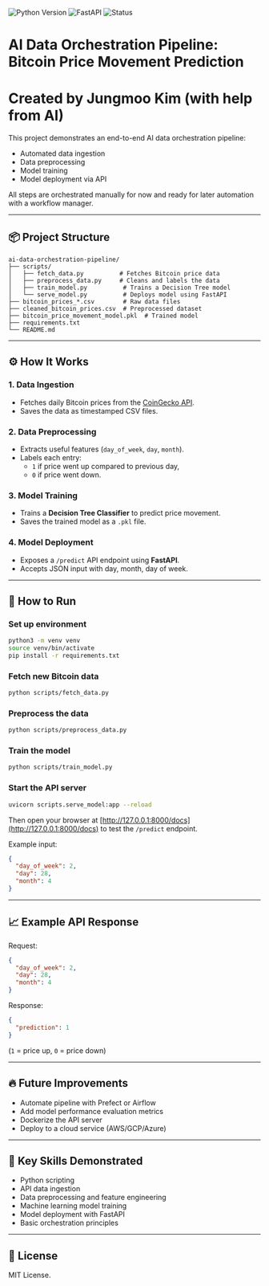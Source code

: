 ![Python Version](https://img.shields.io/badge/Python-3.9-blue)
![FastAPI](https://img.shields.io/badge/FastAPI-API-green)
![Status](https://img.shields.io/badge/Project-Active-brightgreen)

# AI Data Orchestration Pipeline: Bitcoin Price Movement Prediction
# Created by Jungmoo Kim (with help from AI)

This project demonstrates an end-to-end AI data orchestration pipeline:

- Automated data ingestion
- Data preprocessing
- Model training
- Model deployment via API

All steps are orchestrated manually for now and ready for later automation with a workflow manager.

---

## 📦 Project Structure

```
ai-data-orchestration-pipeline/
├── scripts/
│   ├── fetch_data.py          # Fetches Bitcoin price data
│   ├── preprocess_data.py     # Cleans and labels the data
│   ├── train_model.py          # Trains a Decision Tree model
│   └── serve_model.py          # Deploys model using FastAPI
├── bitcoin_prices_*.csv        # Raw data files
├── cleaned_bitcoin_prices.csv  # Preprocessed dataset
├── bitcoin_price_movement_model.pkl  # Trained model
├── requirements.txt
└── README.md
```

---

## ⚙️ How It Works

### 1. Data Ingestion
- Fetches daily Bitcoin prices from the [CoinGecko API](https://www.coingecko.com/en/api).
- Saves the data as timestamped CSV files.

### 2. Data Preprocessing
- Extracts useful features (`day_of_week`, `day`, `month`).
- Labels each entry: 
  - `1` if price went up compared to previous day,
  - `0` if price went down.

### 3. Model Training
- Trains a **Decision Tree Classifier** to predict price movement.
- Saves the trained model as a `.pkl` file.

### 4. Model Deployment
- Exposes a `/predict` API endpoint using **FastAPI**.
- Accepts JSON input with day, month, day of week.

---

## 🚀 How to Run

### Set up environment
```bash
python3 -m venv venv
source venv/bin/activate
pip install -r requirements.txt
```

### Fetch new Bitcoin data
```bash
python scripts/fetch_data.py
```

### Preprocess the data
```bash
python scripts/preprocess_data.py
```

### Train the model
```bash
python scripts/train_model.py
```

### Start the API server
```bash
uvicorn scripts.serve_model:app --reload
```

Then open your browser at [http://127.0.0.1:8000/docs](http://127.0.0.1:8000/docs) to test the `/predict` endpoint.

Example input:
```json
{
  "day_of_week": 2,
  "day": 28,
  "month": 4
}
```

---

## 📈 Example API Response

Request:
```json
{
  "day_of_week": 2,
  "day": 28,
  "month": 4
}
```

Response:
```json
{
  "prediction": 1
}
```
(`1` = price up, `0` = price down)

---

## 🔥 Future Improvements

- Automate pipeline with Prefect or Airflow
- Add model performance evaluation metrics
- Dockerize the API server
- Deploy to a cloud service (AWS/GCP/Azure)

---

## 🧠 Key Skills Demonstrated

- Python scripting
- API data ingestion
- Data preprocessing and feature engineering
- Machine learning model training
- Model deployment with FastAPI
- Basic orchestration principles

---

## 📄 License

MIT License.